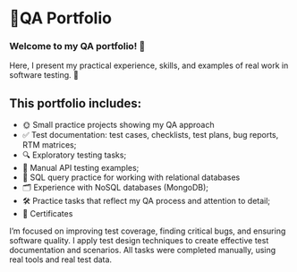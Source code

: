 # 📄QA Portfolio 
<h3> Welcome to my QA portfolio! 👋</h3>

Here, I present my practical experience, skills, and examples of real work in software testing. 🚀

## This portfolio includes:
- 🌞 Small practice projects showing my QA approach
- ✅ Test documentation: test cases, checklists, test plans, bug reports, RTM matrices;
- 🔍 Exploratory testing tasks;
- 🔌 Manual API testing examples;
- 🧠 SQL query practice for working with relational databases
- 🗂️ Experience with NoSQL databases (MongoDB);
- 🛠️ Practice tasks that reflect my QA process and attention to detail;
- 🎯 Certificates

I’m focused on improving test coverage, finding critical bugs, and ensuring software quality. I apply test design techniques to create effective test documentation and scenarios.
All tasks were completed manually, using real tools and real test data.
